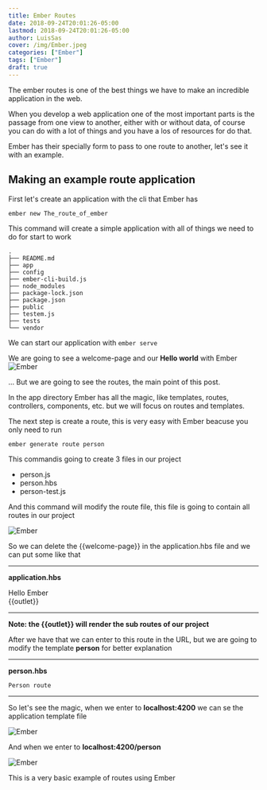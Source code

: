 ```yaml
---
title: Ember Routes
date: 2018-09-24T20:01:26-05:00
lastmod: 2018-09-24T20:01:26-05:00
author: LuisSas
cover: /img/Ember.jpeg
categories: ["Ember"]
tags: ["Ember"]
draft: true
---
```


The ember routes is one of the best things we have to make an incredible application in the web.

<!--more-->

When you develop a web application one of the most important parts is the passage from one view to another, either with or without data, of course you can do with a lot of things and you have a los of resources for do that.

Ember has their specially form to pass to one route to another, let's see it with an example.

## Making an example route application
First let's create an application with the cli that Ember has

```
ember new The_route_of_ember
```

This command will create a simple application with all of things we need to do for start to work

```
.
├── README.md
├── app
├── config
├── ember-cli-build.js
├── node_modules
├── package-lock.json
├── package.json
├── public
├── testem.js
├── tests
└── vendor
```

We can start our application with ```ember serve```

We are going to see a welcome-page and our **Hello world** with Ember
![Ember](/img/Ember-welcome-page.png)

... But we are going to see the routes, the main point of this post.

In the app directory Ember has all the magic, like templates, routes, controllers, components, etc. but we will focus on routes and templates.

The next step is create a route, this is very easy with Ember beacuse you only need to run

```
ember generate route person
```

This commandis going to create 3 files in our project

* person.js
* person.hbs
* person-test.js

And this command will modify the route file, this file is going to contain all routes in our project

![Ember](/img/route-file.png)

So we can delete the {{welcome-page}} in the application.hbs file and we can put some like that

---

**application.hbs**

Hello Ember
<br>
{{outlet}}

---

**Note: the {{outlet}} will render the sub routes of our project**

After we have that we can enter to this route in the URL, but we are going to modify the template **person** for better explanation

---

**person.hbs**
```
Person route
```

---

So let's see the magic, when we enter to __localhost:4200__ we can se the application template file

![Ember](/img/Index-ember-route.png)

And when we enter to __localhost:4200/person__

![Ember](/img/Route-person.png)

This is a very basic example of routes using Ember
